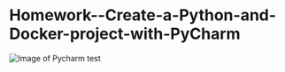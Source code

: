 # Homework--Create-a-Python-and-Docker-project-with-PyCharm
![Image of Pycharm test](https://gyazo.com/0f8ac4e064d8a1ee7eea8313eb70c68e)
